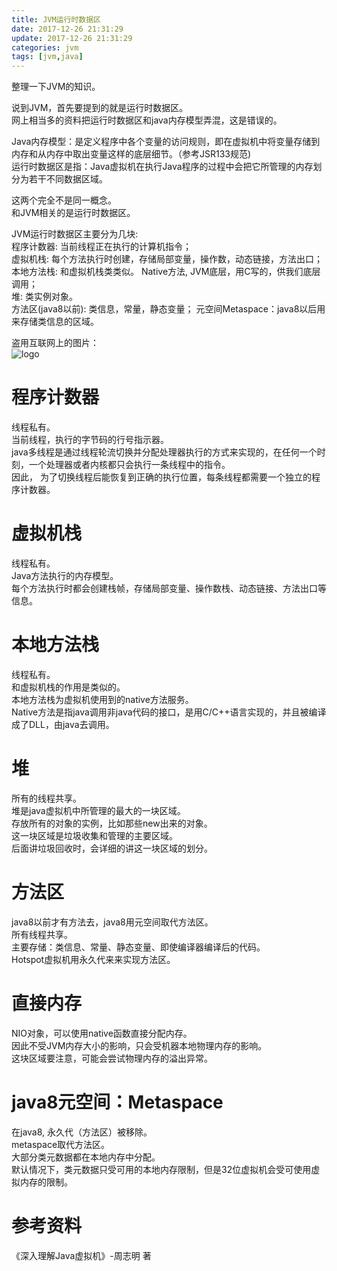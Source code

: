 ```yaml
---
title: JVM运行时数据区
date: 2017-12-26 21:31:29
update: 2017-12-26 21:31:29
categories: jvm
tags: [jvm,java]
---
```

整理一下JVM的知识。

说到JVM，首先要提到的就是运行时数据区。  
网上相当多的资料把运行时数据区和java内存模型弄混，这是错误的。  

Java内存模型：是定义程序中各个变量的访问规则，即在虚拟机中将变量存储到内存和从内存中取出变量这样的底层细节。（参考JSR133规范)   
运行时数据区是指：Java虚拟机在执行Java程序的过程中会把它所管理的内存划分为若干不同数据区域。  

这两个完全不是同一概念。   
和JVM相关的是运行时数据区。   

JVM运行时数据区主要分为几块:   
程序计数器: 当前线程正在执行的计算机指令；  
虚拟机栈: 每个方法执行时创建，存储局部变量，操作数，动态链接，方法出口；  
本地方法栈: 和虚拟机栈类类似。 Native方法,  JVM底层，用C写的，供我们底层调用；  
堆: 类实例对象。  
方法区(java8以前): 类信息，常量，静态变量；
元空间Metaspace：java8以后用来存储类信息的区域。 

盗用互联网上的图片：  
![logo](jvm1.png)

# 程序计数器
线程私有。  
当前线程，执行的字节码的行号指示器。  
java多线程是通过线程轮流切换并分配处理器执行的方式来实现的，在任何一个时刻，一个处理器或者内核都只会执行一条线程中的指令。  
因此， 为了切换线程后能恢复到正确的执行位置，每条线程都需要一个独立的程序计数器。  

# 虚拟机栈
线程私有。  
Java方法执行的内存模型。  
每个方法执行时都会创建栈帧，存储局部变量、操作数栈、动态链接、方法出口等信息。  

# 本地方法栈
线程私有。  
和虚拟机栈的作用是类似的。  
本地方法栈为虚拟机使用到的native方法服务。  
Native方法是指java调用非java代码的接口，是用C/C++语言实现的，并且被编译成了DLL，由java去调用。

# 堆
所有的线程共享。  
堆是java虚拟机中所管理的最大的一块区域。  
存放所有的对象的实例，比如那些new出来的对象。  
这一块区域是垃圾收集和管理的主要区域。  
后面讲垃圾回收时，会详细的讲这一块区域的划分。  

# 方法区
java8以前才有方法去，java8用元空间取代方法区。  
所有线程共享。  
主要存储：类信息、常量、静态变量、即使编译器编译后的代码。  
Hotspot虚拟机用永久代来来实现方法区。  

# 直接内存
NIO对象，可以使用native函数直接分配内存。  
因此不受JVM内存大小的影响，只会受机器本地物理内存的影响。  
这块区域要注意，可能会尝试物理内存的溢出异常。  

# java8元空间：Metaspace
在java8, 永久代（方法区）被移除。  
metaspace取代方法区。  
大部分类元数据都在本地内存中分配。  
默认情况下，类元数据只受可用的本地内存限制，但是32位虚拟机会受可使用虚拟内存的限制。  

# 参考资料
《深入理解Java虚拟机》-周志明 著
